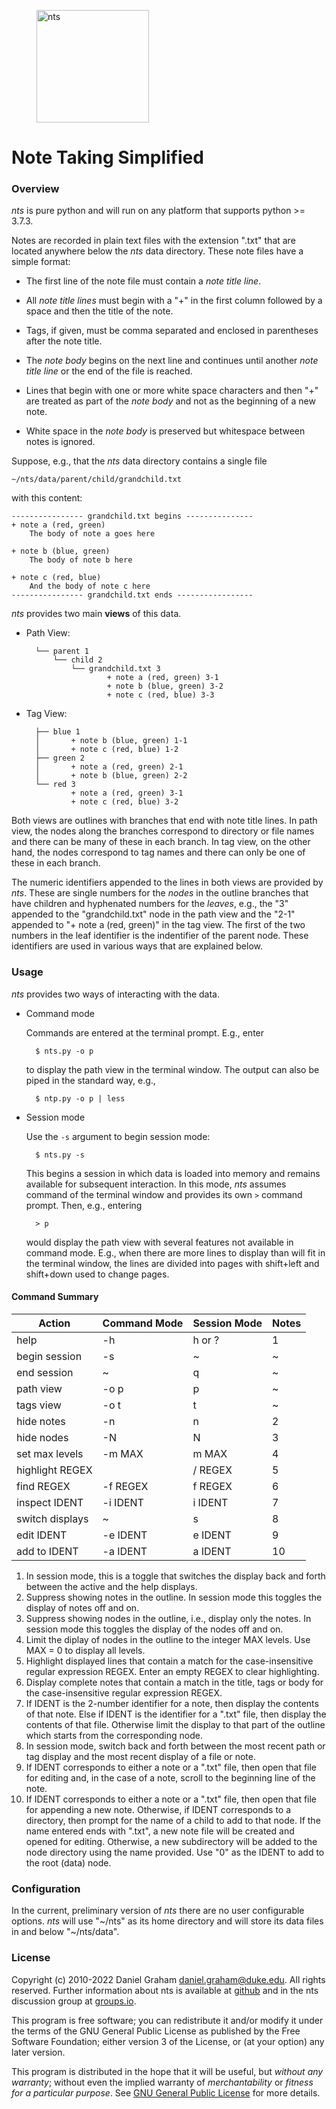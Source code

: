 <figure>
	<img src="https://raw.githubusercontent.com/dagraham/nts-dgraham/master/ntslogo.png" alt="nts"  width="180px" />
</figure>


# Note Taking Simplified

### Overview

*nts* is pure python and will run on any platform that supports python >= 3.7.3.

Notes are recorded in plain text files with the extension ".txt" that are located anywhere below the *nts* data directory. These note files have a simple format:

* The first line of the note file must contain a *note title line*.

* All *note title lines* must begin with a "+" in the first column followed by a space and then the title of the note.

* Tags, if given, must be comma separated and enclosed in parentheses after the note title.

* The *note body* begins on the next line and continues until another *note title line* or the end of the file is reached.

* Lines that begin with one or more white space characters and then "+" are treated as part of the *note body* and not as the beginning of a new note.

* White space in the *note body* is preserved but whitespace between notes is ignored.



Suppose, e.g., that the *nts* data directory contains a single file

	~/nts/data/parent/child/grandchild.txt

with this content:

    ---------------- grandchild.txt begins ---------------
    + note a (red, green)
        The body of note a goes here

    + note b (blue, green)
        The body of note b here

    + note c (red, blue)
        And the body of note c here
    ---------------- grandchild.txt ends -----------------

*nts* provides two main **views** of this data.

* Path View:

        └── parent 1
            └── child 2
                └── grandchild.txt 3
                        + note a (red, green) 3-1
                        + note b (blue, green) 3-2
                        + note c (red, blue) 3-3

* Tag View:

        ├── blue 1
        │       + note b (blue, green) 1-1
        │       + note c (red, blue) 1-2
        ├── green 2
        │       + note a (red, green) 2-1
        │       + note b (blue, green) 2-2
        └── red 3
                + note a (red, green) 3-1
                + note c (red, blue) 3-2

Both views are outlines with branches that end with note title lines. In path view, the nodes along the branches correspond to directory or file names and there can be many of these in each branch. In tag view, on the other hand, the nodes correspond to tag names and there can only be one of these in each branch.

The numeric identifiers appended to the lines in both views are provided by *nts*. These are single numbers for the *nodes* in the outline branches that have children and hyphenated numbers for the *leaves*, e.g., the "3" appended to the "grandchild.txt" node in the path view and the "2-1" appended to "+ note a (red, green)" in the tag view. The first of the two numbers in the leaf identifier is the indentifier of the parent node. These identifiers are used in various ways that are explained below.

### Usage

*nts* provides two ways of interacting with the data.

* Command mode

    Commands are entered at the terminal prompt. E.g., enter

		$ nts.py -o p

	to display the path view in the terminal window. The output can also be piped in the standard way, e.g.,

		$ ntp.py -o p | less


* Session mode

    Use the `-s` argument to begin session mode:

		$ nts.py -s

	This begins a session in which data is loaded into memory and remains available for subsequent interaction. In this mode, *nts* assumes command of the terminal window and provides its own `>` command prompt. Then, e.g., entering

		> p

	would display the path view with several features not available in command mode. E.g., when there are more lines to display than will fit in the terminal window, the lines are divided into pages with shift+left and shift+down used to change pages.

#### Command Summary

Action          | Command Mode | Session Mode | Notes
---|---|---|---
help            |  -h      |  h or ?    |   1
begin session   |  -s      |  ~         |   ~
end session     |    ~     |  q         |   ~
path view       |  -o p    |  p         |   ~
tags view       |  -o t    |  t         |   ~
hide notes      | -n       | n          |   2
hide nodes      | -N       | N          |   3
set max levels  | -m MAX   | m MAX      |   4
highlight REGEX |          |  / REGEX   |   5
find REGEX      | -f REGEX | f REGEX    |   6
inspect IDENT   | -i IDENT | i IDENT    |   7
switch displays |    ~     | s          |   8
edit IDENT      | -e IDENT | e IDENT    |   9
add to IDENT    | -a IDENT | a IDENT    |  10

1. In session mode, this is a toggle that switches the display back and forth between the active and the help displays.
1. Suppress showing notes in the outline. In session mode this toggles the display of notes off and on.
1. Suppress showing nodes in the outline, i.e., display only the notes. In session mode this toggles the display of the nodes off and on.
1. Limit the diplay of nodes in the outline to the integer MAX levels. Use MAX = 0 to display all levels.
1. Highlight displayed lines that contain a match for the case-insensitive regular expression REGEX. Enter an empty REGEX to clear highlighting.
1. Display complete notes that contain a match in the title, tags or body for the case-insensitive regular expression REGEX.
1. If IDENT is the 2-number identifier for a note, then display the contents of that note. Else if IDENT is the identifier for a ".txt" file, then display the contents of that file. Otherwise limit the display to that part of the outline which starts from the corresponding node.
1. In session mode, switch back and forth between the most recent path or tag display and the most recent display of a file or note.
1. If IDENT corresponds to either a note or a ".txt" file, then open that file for editing and, in the case of a note, scroll to the beginning line of the note.
1. If IDENT corresponds to either a note or a ".txt" file, then open that file for appending a new note. Otherwise, if IDENT corresponds to a directory, then prompt for the name of a child to add to that node. If the name entered ends with ".txt", a new note file will be created and opened for editing. Otherwise, a new subdirectory will be added to the node directory using the name provided. Use "0" as the IDENT to add to the root (data) node.


### Configuration

In the current, preliminary version of *nts* there are no user configurable options. *nts* will use "\~/nts" as its home directory and will store its data files in and below "\~/nts/data".

### License

Copyright (c) 2010-2022 Daniel Graham <daniel.graham@duke.edu>. All rights reserved. Further information about nts is available at [github](https://github.com/dagraham/nts-dgraham) and in the nts discussion group at [groups.io](https://groups.io/g/nts).

This program is free software; you can redistribute it and/or modify it under the terms of the GNU General Public License as published by the Free Software Foundation; either version 3 of the License, or (at your option) any later version.

This program is distributed in the hope that it will be useful, but *without any warranty*; without even the implied warranty of *merchantability* or *fitness for a particular purpose*. See [GNU General Public License](http://www.gnu.org/licenses/gpl.html) for more details.


